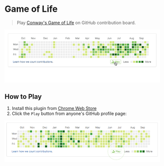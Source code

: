 # Game of Life
> Play [Conway's Game of Life](https://en.wikipedia.org/wiki/Conway%27s_Game_of_Life) on GitHub contribution board.

![alt](screencast/demo.gif)

## How to Play

  1. Install this plugin from [Chrome Web Store](https://chrome.google.com/webstore/detail/game-of-life/bhhddgpklpjchoemcgggncekimleaaok)
  2. Click the `Play` button from anyone's GitHub profile page:

  ![alt](screencast/play.png)
